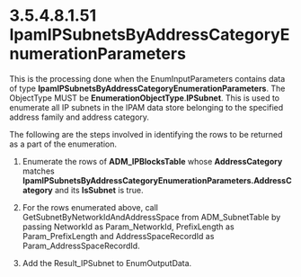 <html dir="LTR" xmlns:mshelp="http://msdn.microsoft.com/mshelp" xmlns:ddue="http://ddue.schemas.microsoft.com/authoring/2003/5" xmlns:xlink="http://www.w3.org/1999/xlink" xmlns:tool="http://www.microsoft.com/tooltip">
 <body>
 <div id="header">
 <h1 class="heading">3.5.4.8.1.51 IpamIPSubnetsByAddressCategoryEnumerationParameters</h1>
 </div>
 <div id="mainSection">
 <div id="mainBody">
 <div id="allHistory" class="saveHistory"></div>
 <div id="sectionSection0" class="section" name="collapseableSection">
 

<p>This is the processing done when the EnumInputParameters
contains data of type <b>IpamIPSubnetsByAddressCategoryEnumerationParameters</b>.
The ObjectType MUST be <b>EnumerationObjectType</b>.<b>IPSubnet</b>. This is
used to enumerate all IP subnets in the IPAM data store belonging to the
specified address family and address category.</p>

<p>The following are the steps involved in identifying the rows
to be returned as a part of the enumeration.</p>

<ol><li><p><span> </span>Enumerate the
rows of <b>ADM_IPBlocksTable</b> whose <b>AddressCategory</b> matches <b>IpamIPSubnetsByAddressCategoryEnumerationParameters.AddressCategory</b>
and its <b>IsSubnet</b> is true.</p>

</li><li><p><span> </span>For the rows
enumerated above, call GetSubnetByNetworkIdAndAddressSpace from ADM_SubnetTable
by passing NetworkId as Param_NetworkId, PrefixLength as Param_PrefixLength and
AddressSpaceRecordId as Param_AddressSpaceRecordId. </p>

</li><li><p><span> </span>Add the
Result_IPSubnet to EnumOutputData.</p>

</li></ol>
 </div>
 </div>
 </div>
 </body>
</html>